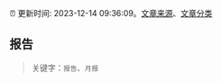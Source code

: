 :alarm_clock: 更新时间: 2023-12-14 09:36:09。[文章来源](/README.md)、[文章分类](/TAGS.md)

## 报告


> 关键字：`报告`、`月报`



